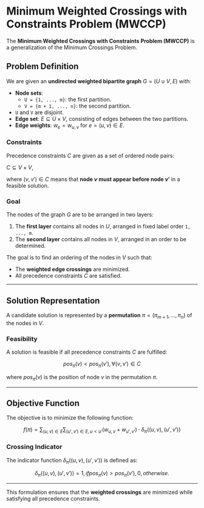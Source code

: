 # Minimum Weighted Crossings with Constraints Problem (MWCCP)

The **Minimum Weighted Crossings with Constraints Problem (MWCCP)** is a generalization of the Minimum Crossings Problem.

## Problem Definition

We are given an **undirected weighted bipartite graph** $G = (U ∪ V, E)$ with:

- **Node sets**:
  - `U = {1, ..., m}`: the first partition.
  - `V = {m + 1, ..., n}`: the second partition.
- `U` and `V` are disjoint.
- **Edge set**: $E ⊆ U × V$, consisting of edges between the two partitions.
- **Edge weights**: $w_e = w_{u,v}$ for $e = (u, v) ∈ E$.

### Constraints

Precedence constraints $C$ are given as a set of ordered node pairs:

$C ⊆ V × V$,

where $(v, v') ∈ C$ means that **node $v$ must appear before node $v'$** in a feasible solution.

### Goal

The nodes of the graph $G$ are to be arranged in two layers:

1. The **first layer** contains all nodes in $U$, arranged in fixed label order `1, ..., m`.
2. The **second layer** contains all nodes in $V$, arranged in an order to be determined.

The goal is to find an ordering of the nodes in $V$ such that:

- The **weighted edge crossings** are minimized.
- All precedence constraints $C$ are satisfied.

---

## Solution Representation

A candidate solution is represented by a **permutation** $π = (π_{m+1}, ..., π_n)$ of the nodes in $V$.

### Feasibility

A solution is feasible if all precedence constraints $C$ are fulfilled:

$$
pos_π(v) < pos_π(v'), \forall (v, v') ∈ C
$$

where $pos_π(v)$ is the position of node $v$ in the permutation $π$.

---

## Objective Function

The objective is to minimize the following function:

$$
f(π) = ∑_{(u, v) ∈ E} ∑_{(u', v') ∈ E, u < u'} 
       (w_{u,v} + w_{u',v'}) · δ_π((u, v), (u', v'))
$$

### Crossing Indicator

The indicator function $δ_π((u, v), (u', v'))$ is defined as:

$$
δ_π((u, v), (u', v')) = 
    1, if pos_π(v) > pos_π(v'),
    0, otherwise.
$$

---

This formulation ensures that the **weighted crossings** are minimized while satisfying all precedence constraints.

